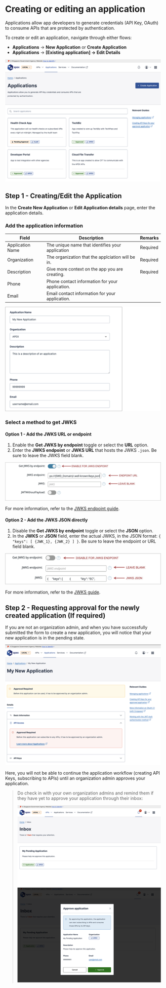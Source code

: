 # Creating or editing an application

Applications allow app developers to generate credentials (API Key, OAuth) to consume APIs that are protected by authentication.

To create or edit an application, navigate through either flows:
 - **Applications** &rarr; **New Application** or **Create Application**
 - **Applications** &rarr; **[Existing application] &rarr; Edit Details**


![Image](./_assets/apps.png)

## Step 1 - Creating/Edit the Application

In the **Create New Application** or **Edit Application details** page, enter the application details.

<!-- 
![Image](./_assets/new-app-filled.png) -->

### Add the application information

| Field            | Description                                                                                                  | Remarks                    |
| ---------------- | ------------------------------------------------------------------------------------------------------------ | -------------------------- |
| Application Name | The unique name that identifies your application                                                             | Required                   |
| Organization     | The organization that the applciation will be in.                                                                     | Required                   |
| Description      |  Give more context on the app you are creating.                                                                  | Required                   |
| Phone            | Phone contact information for your application.                                                                       |                            |
| Email            | Email contact information for your application.                                                                       |                            |

![Image](./_assets/new-app-filled-info.png)

### Select a method to get JWKS 

#### Option 1 - Add the JWKS URL or endpoint

1. Enable the **Get JWKS by endpoint** toggle or select the **URL** option.
2. Enter the **JWKS endpoint** or **JWKS URL** that hosts the JWKS `.json`. Be sure to leave the JWKS field blank.

![Image](./_assets/new-app-jwks-endpoint.png)

For more information, refer to the [JWKS endpoint guide](https://docs.developer.tech.gov.sg/docs/complete-apex-user-guide/sections/oauth/create-jwks-endpoint).



#### Option 2 - Add the JWKS JSON directly

1. Disable the **Get JWKS by endpoint** toggle or select the **JSON** option.
2. In the **JWKS** or **JSON** field, enter the actual JWKS, in the JSON format: `{ "keys": [ {JWK_1}, {JWK_2} ] }`. Be sure to leave the endpoint or URL field blank.

![Image](./_assets/new-app-jwks-json.png)

For more information, refer to the [JWKS guide](https://docs.developer.tech.gov.sg/docs/complete-apex-user-guide/sections/auth/jwks).

## Step 2 - Requesting approval for the newly created application (If required)

If you are not an organization admin, and when you have successfully submitted the form to create a new application, you will notice that your new application is in the pending state.

![Image](./_assets/new-app-pending.png)

Here, you will not be able to continue the application workflow (creating API Keys, subscribing to APIs) until an organization admin approves your application.

> Do check in with your own organization admins and remind them if they have yet to approve your application through their inbox:
>
> ![Image](./_assets/pending-app-1.png) ![Image](./_assets/pending-app-2.png)
